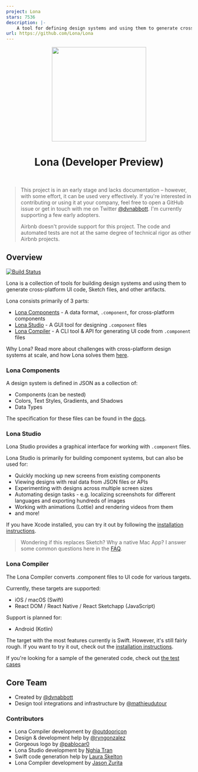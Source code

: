 ```yaml
---
project: Lona
stars: 7536
description: |-
    A tool for defining design systems and using them to generate cross-platform UI code, Sketch files, and other artifacts.
url: https://github.com/Lona/Lona
---
```


<p align="center">
  <img src="studio/LonaStudio/Assets.xcassets/AppIcon.appiconset/icon_256x256@2x.png" width="256" height="256" />
</p>

<h1 align="center">Lona (Developer Preview)</h1>

<br />

> This project is in an early stage and lacks documentation – however, with some effort, it can be used very effectively. If you're interested in contributing or using it at your company, feel free to open a GitHub issue or get in touch with me on Twitter [@dvnabbott](https://twitter.com/dvnabbott). I'm currently supporting a few early adopters.
>
> Airbnb doesn't provide support for this project. The code and automated tests are not at the same degree of technical rigor as other Airbnb projects.

## Overview

[![Build Status](https://travis-ci.org/airbnb/Lona.svg?branch=master)](https://travis-ci.org/airbnb/Lona)

Lona is a collection of tools for building design systems and using them to generate cross-platform UI code, Sketch files, and other artifacts.

Lona consists primarily of 3 parts:

- [Lona Components](#lona-components) - A data format, `.component`, for cross-platform components
- [Lona Studio](#lona-studio) - A GUI tool for designing `.component` files
- [Lona Compiler](#lona-compiler) - A CLI tool & API for generating UI code from `.component` files

Why Lona? Read more about challenges with cross-platform design systems at scale, and how Lona solves them [here](./docs/overview/background.md).

### Lona Components

A design system is defined in JSON as a collection of:

- Components (can be nested)
- Colors, Text Styles, Gradients, and Shadows
- Data Types

The specification for these files can be found in the [docs](./docs/file-formats/README.md).

### Lona Studio

Lona Studio provides a graphical interface for working with `.component` files.

Lona Studio is primarily for building component systems, but can also be used for:

- Quickly mocking up new screens from existing components
- Viewing designs with real data from JSON files or APIs
- Experimenting with designs across multiple screen sizes
- Automating design tasks - e.g. localizing screenshots for different languages and exporting hundreds of images
- Working with animations (Lottie) and rendering videos from them
- and more!

If you have Xcode installed, you can try it out by following the [installation instructions](./studio/README.md).

> Wondering if this replaces Sketch? Why a native Mac App? I answer some common questions here in the [FAQ](./docs/overview/faq.md).

### Lona Compiler

The Lona Compiler converts .component files to UI code for various targets.

Currently, these targets are supported:

- iOS / macOS (Swift)
- React DOM / React Native / React Sketchapp (JavaScript)

Support is planned for:

- Android (Kotlin)

The target with the most features currently is Swift. However, it's still fairly rough. If you want to try it out, check out the [installation instructions](./compiler/core/README.md).

If you're looking for a sample of the generated code, check out [the test cases](./examples/generated/test)

## Core Team

- Created by [@dvnabbott](https://twitter.com/dvnabbott)
- Design tool integrations and infrastructure by [@mathieudutour](https://twitter.com/mathieudutour)

### Contributors

- Lona Compiler development by [@outdooricon](https://github.com/outdooricon)
- Design & development help by [@ryngonzalez](https://twitter.com/ryngonzalez)
- Gorgeous logo by [@pablocar0](https://twitter.com/pablocar0)
- Lona Studio development by [Nghia Tran](https://github.com/NghiaTranUIT)
- Swift code generation help by [Laura Skelton](https://twitter.com/skelovenko)
- Lona Compiler development by [Jason Zurita](https://twitter.com/jasonalexzurita)

